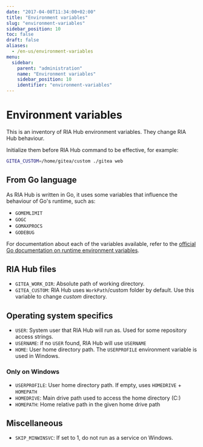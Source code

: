 ```yaml
---
date: "2017-04-08T11:34:00+02:00"
title: "Environment variables"
slug: "environment-variables"
sidebar_position: 10
toc: false
draft: false
aliases:
  - /en-us/environment-variables
menu:
  sidebar:
    parent: "administration"
    name: "Environment variables"
    sidebar_position: 10
    identifier: "environment-variables"
---
```


# Environment variables

This is an inventory of RIA Hub environment variables. They change RIA Hub behaviour.

Initialize them before RIA Hub command to be effective, for example:

```sh
GITEA_CUSTOM=/home/gitea/custom ./gitea web
```

## From Go language

As RIA Hub is written in Go, it uses some variables that influence the behaviour of Go's runtime, such as:

- `GOMEMLIMIT`
- `GOGC`
- `GOMAXPROCS`
- `GODEBUG`

For documentation about each of the variables available, refer to the
[official Go documentation on runtime environment variables](https://pkg.go.dev/runtime#hdr-Environment_Variables).

## RIA Hub files

- `GITEA_WORK_DIR`: Absolute path of working directory.
- `GITEA_CUSTOM`: RIA Hub uses `WorkPath`/custom folder by default. Use this variable to change _custom_ directory.

## Operating system specifics

- `USER`: System user that RIA Hub will run as. Used for some repository access strings.
- `USERNAME`: if no `USER` found, RIA Hub will use `USERNAME`
- `HOME`: User home directory path. The `USERPROFILE` environment variable is used in Windows.

### Only on Windows

- `USERPROFILE`: User home directory path. If empty, uses `HOMEDRIVE` + `HOMEPATH`
- `HOMEDRIVE`: Main drive path used to access the home directory (C:)
- `HOMEPATH`: Home relative path in the given home drive path

## Miscellaneous

- `SKIP_MINWINSVC`: If set to 1, do not run as a service on Windows.
